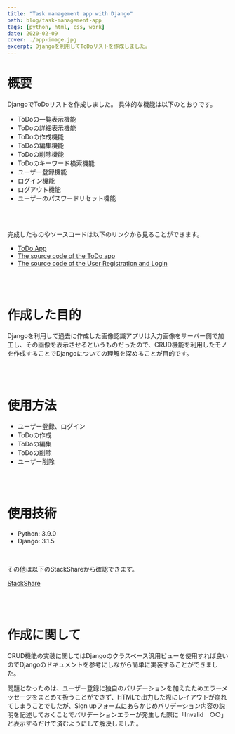 ```yaml
---
title: "Task management app with Django"
path: blog/task-management-app
tags: [python, html, css, work]
date: 2020-02-09
cover: ./app-image.jpg
excerpt: Djangoを利用してToDoリストを作成しました。
---
```


# 概要
DjangoでToDoリストを作成しました。
具体的な機能は以下のとおりです。

- ToDoの一覧表示機能
- ToDoの詳細表示機能
- ToDoの作成機能
- ToDoの編集機能
- ToDoの削除機能
- ToDoのキーワード検索機能
- ユーザー登録機能
- ログイン機能
- ログアウト機能
- ユーザーのパスワードリセット機能

<br>
<br>

完成したものやソースコードは以下のリンクから見ることができます。<br>

- [ToDo App](https://aspected-helios.herokuapp.com/markab/)
- [The source code of the ToDo app](https://github.com/zoniha/helios/tree/main/markab)
- [The source code of the User Registration and Login](https://github.com/zoniha/helios/tree/main/accounts)

<br>
<br>

# 作成した目的
Djangoを利用して過去に作成した画像認識アプリは入力画像をサーバー側で加工し、その画像を表示させるというものだったので、CRUD機能を利用したモノを作成することでDjangoについての理解を深めることが目的です。

<br>
<br>

# 使用方法
- ユーザー登録、ログイン
- ToDoの作成
- ToDoの編集
- ToDoの削除
- ユーザー削除

<br>
<br>

# 使用技術
- Python: 3.9.0
- Django: 3.1.5

<br>

その他は以下のStackShareから確認できます。

[StackShare](https://stackshare.io/zaw/zaw-site)

<br>
<br>

# 作成に関して
CRUD機能の実装に関してはDjangoのクラスベース汎用ビューを使用すれば良いのでDjangoのドキュメントを参考にしながら簡単に実装することができました。

問題となったのは、ユーザー登録に独自のバリデーションを加えたためエラーメッセージをまとめて扱うことができず、HTMLで出力した際にレイアウトが崩れてしまうことでしたが、Sign upフォームにあらかじめバリデーション内容の説明を記述しておくことでバリデーションエラーが発生した際に「Invalid　○○」と表示するだけで済むようにして解決しました。
<br>
<br>
